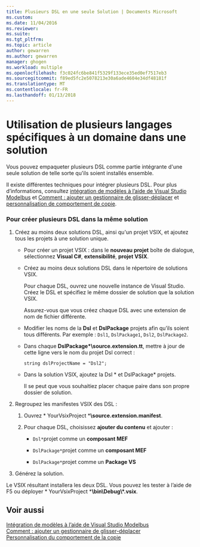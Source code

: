 ```yaml
---
title: Plusieurs DSL en une seule Solution | Documents Microsoft
ms.custom: 
ms.date: 11/04/2016
ms.reviewer: 
ms.suite: 
ms.tgt_pltfrm: 
ms.topic: article
author: gewarren
ms.author: gewarren
manager: ghogen
ms.workload: multiple
ms.openlocfilehash: f3c024fc6be841f5329f133ece35ed0ef7517eb3
ms.sourcegitcommit: f89ed5fc2e5078213e30a6ade4604e34df48181f
ms.translationtype: MT
ms.contentlocale: fr-FR
ms.lasthandoff: 01/13/2018
---
```

# <a name="multiple-dsls-in-one-solution"></a>Utilisation de plusieurs langages spécifiques à un domaine dans une solution
Vous pouvez empaqueter plusieurs DSL comme partie intégrante d'une seule solution de telle sorte qu'ils soient installés ensemble.  
  
 Il existe différentes techniques pour intégrer plusieurs DSL. Pour plus d’informations, consultez [intégration de modèles à l’aide de Visual Studio Modelbus](../modeling/integrating-models-by-using-visual-studio-modelbus.md) et [Comment : ajouter un gestionnaire de glisser-déplacer](../modeling/how-to-add-a-drag-and-drop-handler.md) et [personnalisation de comportement de copie](../modeling/customizing-copy-behavior.md).  
  
### <a name="to-build-more-than-one-dsl-in-the-same-solution"></a>Pour créer plusieurs DSL dans la même solution  
  
1.  Créez au moins deux solutions DSL, ainsi qu'un projet VSIX, et ajoutez tous les projets à une solution unique.  
  
    -   Pour créer un projet VSIX : dans le **nouveau projet** boîte de dialogue, sélectionnez **Visual C#**, **extensibilité**, **projet VSIX**.  
  
    -   Créez au moins deux solutions DSL dans le répertoire de solutions VSIX.  
  
         Pour chaque DSL, ouvrez une nouvelle instance de Visual Studio. Créez le DSL et spécifiez le même dossier de solution que la solution VSIX.  
  
         Assurez-vous que vous créez chaque DSL avec une extension de nom de fichier différente.  
  
    -   Modifier les noms de la **Dsl** et **DslPackage** projets afin qu’ils soient tous différents. Par exemple : `Dsl1`, `DslPackage1`, `Dsl2`, `DslPackage2`.  
  
    -   Dans chaque **DslPackage\*\source.extension.tt**, mettre à jour de cette ligne vers le nom du projet Dsl correct :  
  
         `string dslProjectName = "Dsl2";`  
  
    -   Dans la solution VSIX, ajoutez la Dsl * et DslPackage\* projets.  
  
         Il se peut que vous souhaitiez placer chaque paire dans son propre dossier de solution.  
  
2.  Regroupez les manifestes VSIX des DSL :  
  
    1.  Ouvrez * YourVsixProject ***\source.extension.manifest**.  
  
    2.  Pour chaque DSL, choisissez **ajouter du contenu** et ajouter :  
  
        -   `Dsl*`projet comme un **composant MEF**  
  
        -   `DslPackage*`projet comme un **composant MEF**  
  
        -   `DslPackage*`projet comme un **Package VS**  
  
3.  Générez la solution.  
  
 Le VSIX résultant installera les deux DSL. Vous pouvez les tester à l’aide de F5 ou déployer * YourVsixProject ***\bin\Debug\\\*.vsix**.  
  
## <a name="see-also"></a>Voir aussi  
 [Intégration de modèles à l’aide de Visual Studio Modelbus](../modeling/integrating-models-by-using-visual-studio-modelbus.md)   
 [Comment : ajouter un gestionnaire de glisser-déplacer](../modeling/how-to-add-a-drag-and-drop-handler.md)   
 [Personnalisation du comportement de la copie](../modeling/customizing-copy-behavior.md)
